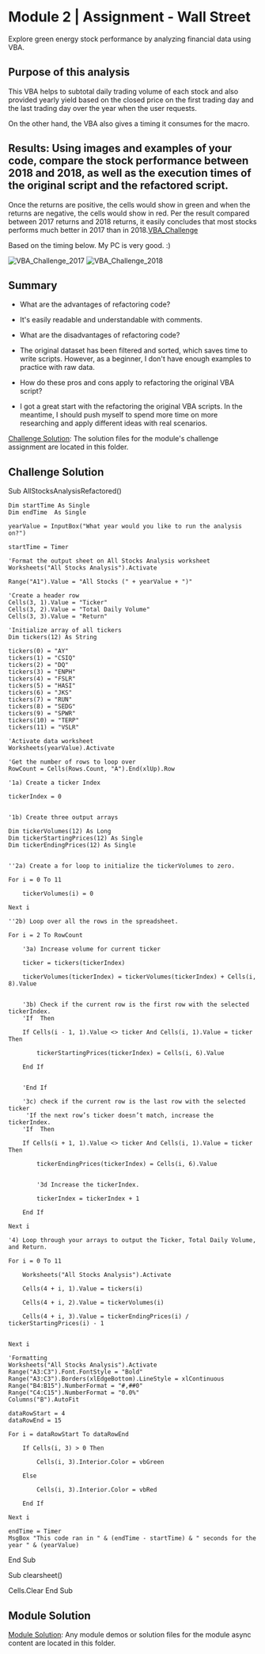 # Module 2 | Assignment - Wall Street

Explore green energy stock performance by analyzing financial data using VBA.

## Purpose of this analysis
This VBA helps to subtotal daily trading volume of each stock and also provided yearly yield based on the closed price on the first trading day and the last trading day over the year when the user requests.

On the other hand, the VBA also gives a timing it consumes for the macro.

## Results: Using images and examples of your code, compare the stock performance between 2018 and 2018, as well as the execution times of the original script and the refactored script.
Once the returns are positive, the cells would show in green and when the returns are negative, the cells would show in red. Per the result compared between 2017 returns and 2018 returns, it easily concludes that most stocks performs much better in 2017 than in 2018.[VBA_Challenge](/VBA_Challenge.xlsm)

Based on the timing below. My PC is very good. :)

![VBA_Challenge_2017](/VBA_Challenge_2017.png)
![VBA_Challenge_2018](/VBA_Challenge_2018.png)

## Summary

- What are the advantages of refactoring code?
 - It's easily readable and understandable with comments. 

- What are the disadvantages of refactoring code?
 - The original dataset has been filtered and sorted, which saves time to write scripts. However, as a beginner, I don't have enough examples to practice with raw data.

- How do these pros and cons apply to refactoring the original VBA script?
 - I got a great start with the refactoring the original VBA scripts. In the meantime, I should push myself to spend more time on more researching and apply different ideas with real scenarios.

[Challenge Solution](Challenge_Solution): The solution files for the module's challenge assignment are located in this folder.


## Challenge Solution

Sub AllStocksAnalysisRefactored()
    
    Dim startTime As Single
    Dim endTime  As Single

    yearValue = InputBox("What year would you like to run the analysis on?")

    startTime = Timer
    
    'Format the output sheet on All Stocks Analysis worksheet
    Worksheets("All Stocks Analysis").Activate
    
    Range("A1").Value = "All Stocks (" + yearValue + ")"
    
    'Create a header row
    Cells(3, 1).Value = "Ticker"
    Cells(3, 2).Value = "Total Daily Volume"
    Cells(3, 3).Value = "Return"

    'Initialize array of all tickers
    Dim tickers(12) As String
    
    tickers(0) = "AY"
    tickers(1) = "CSIQ"
    tickers(2) = "DQ"
    tickers(3) = "ENPH"
    tickers(4) = "FSLR"
    tickers(5) = "HASI"
    tickers(6) = "JKS"
    tickers(7) = "RUN"
    tickers(8) = "SEDG"
    tickers(9) = "SPWR"
    tickers(10) = "TERP"
    tickers(11) = "VSLR"
    
    'Activate data worksheet
    Worksheets(yearValue).Activate
    
    'Get the number of rows to loop over
    RowCount = Cells(Rows.Count, "A").End(xlUp).Row
    
    '1a) Create a ticker Index
    
    tickerIndex = 0

    
    '1b) Create three output arrays
    
    Dim tickerVolumes(12) As Long
    Dim tickerStartingPrices(12) As Single
    Dim tickerEndingPrices(12) As Single
    
    
    ''2a) Create a for loop to initialize the tickerVolumes to zero.
  
    For i = 0 To 11
   
        tickerVolumes(i) = 0
      
    Next i
      
    ''2b) Loop over all the rows in the spreadsheet.
    
    For i = 2 To RowCount
    
        '3a) Increase volume for current ticker
            
        ticker = tickers(tickerIndex)
        
        tickerVolumes(tickerIndex) = tickerVolumes(tickerIndex) + Cells(i, 8).Value

        
        '3b) Check if the current row is the first row with the selected tickerIndex.
        'If  Then
            
        If Cells(i - 1, 1).Value <> ticker And Cells(i, 1).Value = ticker Then

            tickerStartingPrices(tickerIndex) = Cells(i, 6).Value

        End If
        
            
        'End If
        
        '3c) check if the current row is the last row with the selected ticker
         'If the next row’s ticker doesn’t match, increase the tickerIndex.
        'If  Then
            
        If Cells(i + 1, 1).Value <> ticker And Cells(i, 1).Value = ticker Then

            tickerEndingPrices(tickerIndex) = Cells(i, 6).Value
        
        
            '3d Increase the tickerIndex.
            
            tickerIndex = tickerIndex + 1
            
        End If
    
    Next i
    
    '4) Loop through your arrays to output the Ticker, Total Daily Volume, and Return.
    
    For i = 0 To 11
        
        Worksheets("All Stocks Analysis").Activate

        Cells(4 + i, 1).Value = tickers(i)

        Cells(4 + i, 2).Value = tickerVolumes(i)

        Cells(4 + i, 3).Value = tickerEndingPrices(i) / tickerStartingPrices(i) - 1
        
        
    Next i
    
    'Formatting
    Worksheets("All Stocks Analysis").Activate
    Range("A3:C3").Font.FontStyle = "Bold"
    Range("A3:C3").Borders(xlEdgeBottom).LineStyle = xlContinuous
    Range("B4:B15").NumberFormat = "#,##0"
    Range("C4:C15").NumberFormat = "0.0%"
    Columns("B").AutoFit

    dataRowStart = 4
    dataRowEnd = 15

    For i = dataRowStart To dataRowEnd
        
        If Cells(i, 3) > 0 Then
            
            Cells(i, 3).Interior.Color = vbGreen
            
        Else
        
            Cells(i, 3).Interior.Color = vbRed
            
        End If
        
    Next i
 
    endTime = Timer
    MsgBox "This code ran in " & (endTime - startTime) & " seconds for the year " & (yearValue)

End Sub

Sub clearsheet()
 
 Cells.Clear
End Sub


## Module Solution

[Module Solution](Module_Solution): Any module demos or solution files for the module async content are located in this folder.

